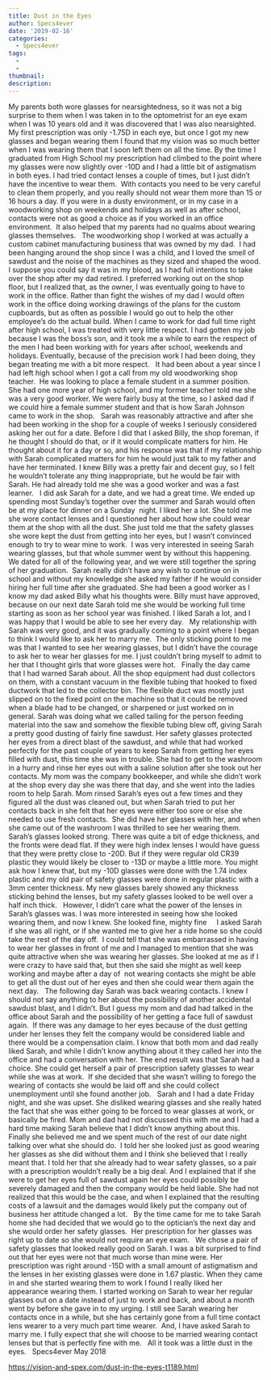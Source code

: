 ```yaml
---
title: Dust in the Eyes
author: Specs4ever
date: '2019-02-16'
categories:
  - Specs4ever
tags:
  - 
  - 
thumbnail: 
description: 
---
```


My parents both wore glasses for nearsightedness, so it was not a big surprise to them when I was taken in to the optometrist for an eye exam when I was 10 years old and it was discovered that I was also nearsighted. My first prescription was only -1.75D in each eye, but once I got my new glasses and began wearing them I found that my vision was so much better when I was wearing them that I soon left them on all the time. By the time I graduated from High School my prescription had climbed to the point where my glasses were now slightly over -10D and I had a little bit of astigmatism in both eyes. I had tried contact lenses a couple of times, but I just didn’t have the incentive to wear them.  With contacts you need to be very careful to clean them properly, and you really should not wear them more than 15 or 16 hours a day. If you were in a dusty environment, or in my case in a woodworking shop on weekends and holidays as well as after school, contacts were not as good a choice as if you worked in an office environment.  It also helped that my parents had no qualms about wearing glasses themselves.
 
The woodworking shop I worked at was actually a custom cabinet manufacturing business that was owned by my dad.  I had been hanging around the shop since I was a child, and I loved the smell of sawdust and the noise of the machines as they sized and shaped the wood. I suppose you could say it was in my blood, as I had full intentions to take over the shop after my dad retired. I preferred working out on the shop floor, but I realized that, as the owner, I was eventually going to have to work in the office. Rather than fight the wishes of my dad I would often work in the office doing working drawings of the plans for the custom cupboards, but as often as possible I would go out to help the other employee’s do the actual build. When I came to work for dad full time right after high school, I was treated with very little respect. I had gotten my job because I was the boss’s son, and it took me a while to earn the respect of the men I had been working with for years after school, weekends and holidays. Eventually, because of the precision work I had been doing, they began treating me with a bit more respect.
 
It had been about a year since I had left high school when I got a call from my old woodworking shop teacher.  He was looking to place a female student in a summer position. She had one more year of high school, and my former teacher told me she was a very good worker. We were fairly busy at the time, so I asked dad if we could hire a female summer student and that is how Sarah Johnson came to work in the shop.
 
Sarah was reasonably attractive and after she had been working in the shop for a couple of weeks I seriously considered asking her out for a date. Before I did that I asked Billy, the shop foreman, if he thought I should do that, or if it would complicate matters for him. He thought about it for a day or so, and his response was that if my relationship with Sarah complicated matters for him he would just talk to my father and have her terminated. I knew Billy was a pretty fair and decent guy, so I felt he wouldn’t tolerate any thing inappropriate, but he would be fair with Sarah. He had already told me she was a good worker and was a fast learner. 
 
I did ask Sarah for a date, and we had a great time. We ended up spending most Sunday’s together over the summer and Sarah would often be at my place for dinner on a Sunday  night. I liked her a lot. She told me she wore contact lenses and I questioned her about how she could wear them at the shop with all the dust. She just told me that the safety glasses she wore kept the dust from getting into her eyes, but I wasn’t convinced enough to try to wear mine to work.  I was very interested in seeing Sarah wearing glasses, but that whole summer went by without this happening. 
 
We dated for all of the following year, and we were still together the spring of her graduation.  Sarah really didn’t have any wish to continue on in school and without my knowledge she asked my father if he would consider hiring her full time after she graduated. She had been a good worker as I know my dad asked Billy what his thoughts were. Billy must have approved, because on our next date Sarah told me she would be working full time starting as soon as her school year was finished. I liked Sarah a lot, and I was happy that I would be able to see her every day.
 
My relationship with Sarah was very good, and it was gradually coming to a point where I began to think I would like to ask her to marry me.  The only sticking point to me was that I wanted to see her wearing glasses, but I didn’t have the courage to ask her to wear her glasses for me. I just couldn’t bring myself to admit to her that I thought girls that wore glasses were hot.
 
Finally the day came that I had warned Sarah about. All the shop equipment had dust collectors on them, with a constant vacuum in the flexible tubing that hooked to fixed ductwork that led to the collector bin. The flexible duct was mostly just slipped on to the fixed point on the machine so that it could be removed when a blade had to be changed, or sharpened or just worked on in general. Sarah was doing what we called tailing for the person feeding material into the saw and somehow the flexible tubing blew off, giving Sarah a pretty good dusting of fairly fine sawdust. Her safety glasses protected her eyes from a direct blast of the sawdust, and while that had worked perfectly for the past couple of years to keep Sarah from getting her eyes filled with dust, this time she was in trouble. She had to get to the washroom in a hurry and rinse her eyes out with a saline solution after she took out her contacts. My mom was the company bookkeeper, and while she didn’t work at the shop every day she was there that day, and she went into the ladies room to help Sarah. Mom rinsed Sarah’s eyes out a few times and they figured all the dust was cleaned out, but when Sarah tried to put her contacts back in she felt that her eyes were either too sore or else she needed to use fresh contacts.  She did have her glasses with her, and when she came out of the washroom I was thrilled to see her wearing them.
 
Sarah’s glasses looked strong. There was quite a bit of edge thickness, and the fronts were dead flat. If they were high index lenses I would have guess that they were pretty close to -20D. But if they were regular old CR39 plastic they would likely be closer to -13D or maybe a little more. You might ask how I knew that, but my -10D glasses were done with the 1.74 index plastic and my old pair of safety glasses were done in regular plastic with a 3mm center thickness. My new glasses barely showed any thickness sticking behind the lenses, but my safety glasses looked to be well over a half inch thick.
 
However, I didn’t care what the power of the lenses in Sarah’s glasses was. I was more interested in seeing how she looked wearing them, and now I knew. She looked fine, mighty fine
 
 
I asked Sarah if she was all right, or if she wanted me to give her a ride home so she could take the rest of the day off.  I could tell that she was embarrassed in having to wear her glasses in front of me and I managed to mention that she was quite attractive when she was wearing her glasses. She looked at me as if I were crazy to have said that, but then she said she might as well keep working and maybe after a day of  not wearing contacts she might be able to get all the dust out of her eyes and then she could wear them again the next day.
 
The following day Sarah was back wearing contacts. I knew I should not say anything to her about the possibility of another accidental sawdust blast, and I didn’t. But I guess my mom and dad had talked in the office about Sarah and the possibility of her getting a face full of sawdust again.  If there was any damage to her eyes because of the dust getting under her lenses they felt the company would be considered liable and there would be a compensation claim. I know that both mom and dad really liked Sarah, and while I didn’t know anything about it they called her into the office and had a conversation with her. The end result was that Sarah had a choice. She could get herself a pair of prescription safety glasses to wear while she was at work.  If she decided that she wasn’t willing to forego the wearing of contacts she would be laid off and she could collect unemployment until she found another job.
 
Sarah and I had a date Friday night, and she was upset. She disliked wearing glasses and she really hated the fact that she was either going to be forced to wear glasses at work, or basically be fired. Mom and dad had not discussed this with me and I had a hard time making Sarah believe that I didn’t know anything about this. Finally she believed me and we spent much of the rest of our date night talking over what she should do.  I told her she looked just as good wearing her glasses as she did without them and I think she believed that I really meant that. I told her that she already had to wear safety glasses, so a pair with a prescription wouldn’t really be a big deal. And I explained that if she were to get her eyes full of sawdust again her eyes could possibly be severely damaged and then the company would be held liable. She had not realized that this would be the case, and when I explained that the resulting costs of a lawsuit and the damages would likely put the company out of business her attitude changed a lot.
 
By the time came for me to take Sarah home she had decided that we would go to the optician’s the next day and she would order her safety glasses.  Her prescription for her glasses was right up to date so she would not require an eye exam.
 
We chose a pair of safety glasses that looked really good on Sarah. I was a bit surprised to find out that her eyes were not that much worse than mine were. Her prescription was right around -15D with a small amount of astigmatism and the lenses in her existing glasses were done in 1.67 plastic. When they came in and she started wearing them to work I found I really liked her appearance wearing them. I started working on Sarah to wear her regular glasses out on a date instead of just to work and back, and about a month went by before she gave in to my urging. I still see Sarah wearing her contacts once in a while, but she has certainly gone from a full time contact lens wearer to a very much part time wearer.  And, I have asked Sarah to marry me. I fully expect that she will choose to be married wearing contact lenses but that is perfectly fine with me.
 
All it took was a little dust in the eyes.
 
Specs4ever
May 2018

https://vision-and-spex.com/dust-in-the-eyes-t1189.html
